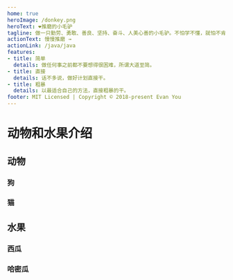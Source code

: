 ```yaml
---
home: true
heroImage: /donkey.png
heroText: ❤推磨的小毛驴
tagline: 做一只勤劳、勇敢、善良、坚持、奋斗、人美心善的小毛驴。不怕学不懂，就怕不肯花时间磨。
actionText: 慢慢推磨 →
actionLink: /java/java
features:
- title: 简单
  details: 做任何事之前都不要想得很困难，所谓大道至简。
- title: 直接
  details: 话不多说，做好计划直接干。
- title: 粗暴
  details: 以最适合自己的方法，直接粗暴的干。
footer: MIT Licensed | Copyright © 2018-present Evan You
---
```

# 动物和水果介绍

## 动物

### 狗
### 猫
## 水果
### 西瓜
### 哈密瓜

